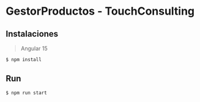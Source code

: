 # GestorProductos - TouchConsulting

## Instalaciones 

> Angular 15 

```bash
$ npm install 
```

## Run

```bash
$ npm run start 
```


